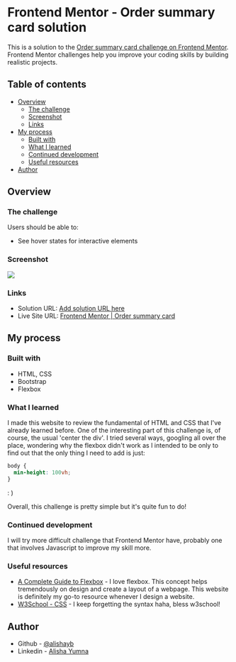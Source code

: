 # Frontend Mentor - Order summary card solution

This is a solution to the [Order summary card challenge on Frontend Mentor](https://www.frontendmentor.io/challenges/order-summary-component-QlPmajDUj). Frontend Mentor challenges help you improve your coding skills by building realistic projects. 

## Table of contents

- [Overview](#overview)
  - [The challenge](#the-challenge)
  - [Screenshot](#screenshot)
  - [Links](#links)
- [My process](#my-process)
  - [Built with](#built-with)
  - [What I learned](#what-i-learned)
  - [Continued development](#continued-development)
  - [Useful resources](#useful-resources)
- [Author](#author)

## Overview

### The challenge

Users should be able to:

- See hover states for interactive elements

### Screenshot

![](./screenshot.jpg)

### Links

- Solution URL: [Add solution URL here](https://your-solution-url.com)
- Live Site URL: [Frontend Mentor | Order summary card](https://alishayb.github.io/order-summary-card/)

## My process

### Built with

- HTML, CSS
- Bootstrap
- Flexbox

### What I learned

I made this website to review the fundamental of HTML and CSS that I've already learned before. One of the interesting part of this challenge is, of course, the usual 'center the div'. I tried several ways, googling all over the place, wondering why the flexbox didn't work as I intended to be only to find out that the only thing I need to add is just: 
```css
body {
  min-height: 100vh;
}
```
: )

Overall, this challenge is pretty simple but it's quite fun to do!

### Continued development

I will try more difficult challenge that Frontend Mentor have, probably one that involves Javascript to improve my skill more. 

### Useful resources

- [A Complete Guide to Flexbox](https://css-tricks.com/snippets/css/a-guide-to-flexbox/) - I love flexbox. This concept helps tremendously on design and create a layout of a webpage. This website is definitely my go-to resource whenever I design a website.
- [W3School - CSS](https://www.w3schools.com/css/default.asp) - I keep forgetting the syntax haha, bless w3school! 

## Author

- Github - [@alishayb](https://github.com/alishayb)
- Linkedin - [Alisha Yumna](https://www.linkedin.com/in/alisha-yumna-bakri-922682166/)
